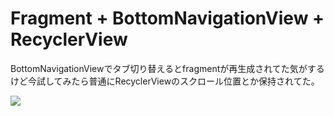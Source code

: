 # Fragment + BottomNavigationView + RecyclerView

BottomNavigationViewでタブ切り替えるとfragmentが再生成されてた気がするけど今試してみたら普通にRecyclerViewのスクロール位置とか保持されてた。

<img src="./assets/movie.gif" />